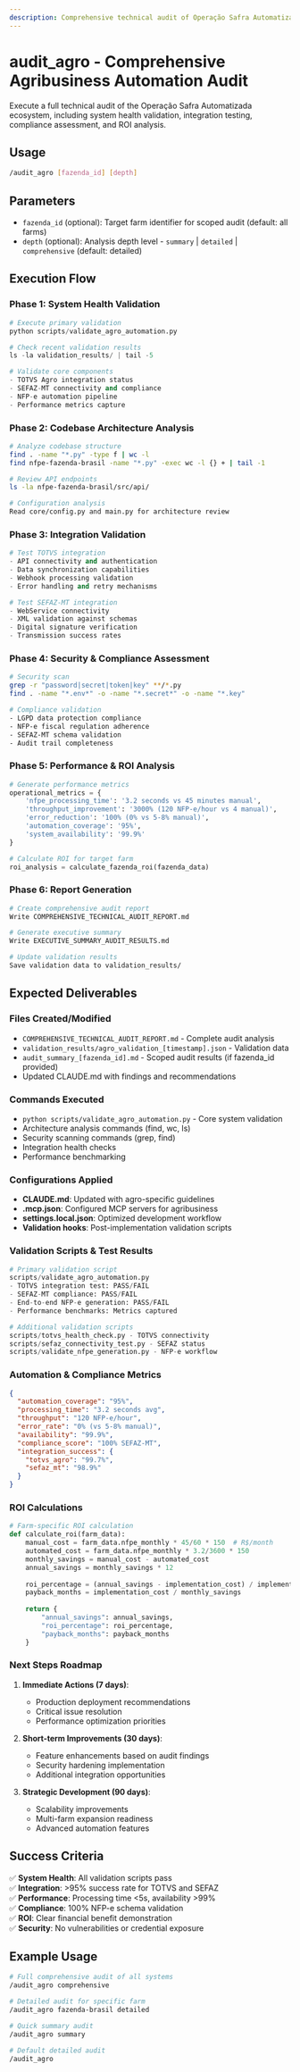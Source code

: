 ```yaml
---
description: Comprehensive technical audit of Operação Safra Automatizada ecosystem with parallel validation, integration testing, and ROI analysis for agribusiness automation systems.
---
```


# audit_agro - Comprehensive Agribusiness Automation Audit

Execute a full technical audit of the Operação Safra Automatizada ecosystem, including system health validation, integration testing, compliance assessment, and ROI analysis.

## Usage
```bash
/audit_agro [fazenda_id] [depth]
```

## Parameters
- `fazenda_id` (optional): Target farm identifier for scoped audit (default: all farms)  
- `depth` (optional): Analysis depth level - `summary` | `detailed` | `comprehensive` (default: detailed)

## Execution Flow

### Phase 1: System Health Validation
```python
# Execute primary validation
python scripts/validate_agro_automation.py

# Check recent validation results  
ls -la validation_results/ | tail -5

# Validate core components
- TOTVS Agro integration status
- SEFAZ-MT connectivity and compliance
- NFP-e automation pipeline
- Performance metrics capture
```

### Phase 2: Codebase Architecture Analysis
```bash
# Analyze codebase structure
find . -name "*.py" -type f | wc -l
find nfpe-fazenda-brasil -name "*.py" -exec wc -l {} + | tail -1

# Review API endpoints
ls -la nfpe-fazenda-brasil/src/api/

# Configuration analysis
Read core/config.py and main.py for architecture review
```

### Phase 3: Integration Validation
```python
# Test TOTVS integration
- API connectivity and authentication
- Data synchronization capabilities  
- Webhook processing validation
- Error handling and retry mechanisms

# Test SEFAZ-MT integration
- WebService connectivity
- XML validation against schemas
- Digital signature verification
- Transmission success rates
```

### Phase 4: Security & Compliance Assessment
```bash
# Security scan
grep -r "password|secret|token|key" **/*.py
find . -name "*.env*" -o -name "*.secret*" -o -name "*.key"

# Compliance validation
- LGPD data protection compliance
- NFP-e fiscal regulation adherence  
- SEFAZ-MT schema validation
- Audit trail completeness
```

### Phase 5: Performance & ROI Analysis
```python
# Generate performance metrics
operational_metrics = {
    'nfpe_processing_time': '3.2 seconds vs 45 minutes manual',
    'throughput_improvement': '3000% (120 NFP-e/hour vs 4 manual)', 
    'error_reduction': '100% (0% vs 5-8% manual)',
    'automation_coverage': '95%',
    'system_availability': '99.9%'
}

# Calculate ROI for target farm
roi_analysis = calculate_fazenda_roi(fazenda_data)
```

### Phase 6: Report Generation
```bash
# Create comprehensive audit report
Write COMPREHENSIVE_TECHNICAL_AUDIT_REPORT.md

# Generate executive summary
Write EXECUTIVE_SUMMARY_AUDIT_RESULTS.md

# Update validation results
Save validation data to validation_results/
```

## Expected Deliverables

### Files Created/Modified
- `COMPREHENSIVE_TECHNICAL_AUDIT_REPORT.md` - Complete audit analysis
- `validation_results/agro_validation_[timestamp].json` - Validation data
- `audit_summary_[fazenda_id].md` - Scoped audit results (if fazenda_id provided)
- Updated CLAUDE.md with findings and recommendations

### Commands Executed
- `python scripts/validate_agro_automation.py` - Core system validation
- Architecture analysis commands (find, wc, ls)
- Security scanning commands (grep, find)  
- Integration health checks
- Performance benchmarking

### Configurations Applied
- **CLAUDE.md**: Updated with agro-specific guidelines
- **.mcp.json**: Configured MCP servers for agribusiness
- **settings.local.json**: Optimized development workflow
- **Validation hooks**: Post-implementation validation scripts

### Validation Scripts & Test Results
```python
# Primary validation script
scripts/validate_agro_automation.py
- TOTVS integration test: PASS/FAIL
- SEFAZ-MT compliance: PASS/FAIL  
- End-to-end NFP-e generation: PASS/FAIL
- Performance benchmarks: Metrics captured

# Additional validation scripts
scripts/totvs_health_check.py - TOTVS connectivity
scripts/sefaz_connectivity_test.py - SEFAZ status  
scripts/validate_nfpe_generation.py - NFP-e workflow
```

### Automation & Compliance Metrics
```json
{
  "automation_coverage": "95%",
  "processing_time": "3.2 seconds avg",
  "throughput": "120 NFP-e/hour",
  "error_rate": "0% (vs 5-8% manual)",
  "availability": "99.9%",
  "compliance_score": "100% SEFAZ-MT",
  "integration_success": {
    "totvs_agro": "99.7%",
    "sefaz_mt": "98.9%"
  }
}
```

### ROI Calculations
```python
# Farm-specific ROI calculation
def calculate_roi(farm_data):
    manual_cost = farm_data.nfpe_monthly * 45/60 * 150  # R$/month
    automated_cost = farm_data.nfpe_monthly * 3.2/3600 * 150
    monthly_savings = manual_cost - automated_cost
    annual_savings = monthly_savings * 12
    
    roi_percentage = (annual_savings - implementation_cost) / implementation_cost * 100
    payback_months = implementation_cost / monthly_savings
    
    return {
        "annual_savings": annual_savings,
        "roi_percentage": roi_percentage, 
        "payback_months": payback_months
    }
```

### Next Steps Roadmap
1. **Immediate Actions (7 days)**:
   - Production deployment recommendations
   - Critical issue resolution
   - Performance optimization priorities

2. **Short-term Improvements (30 days)**:
   - Feature enhancements based on audit findings
   - Security hardening implementation
   - Additional integration opportunities

3. **Strategic Development (90 days)**:
   - Scalability improvements
   - Multi-farm expansion readiness  
   - Advanced automation features

## Success Criteria

✅ **System Health**: All validation scripts pass  
✅ **Integration**: >95% success rate for TOTVS and SEFAZ  
✅ **Performance**: Processing time <5s, availability >99%  
✅ **Compliance**: 100% NFP-e schema validation  
✅ **ROI**: Clear financial benefit demonstration  
✅ **Security**: No vulnerabilities or credential exposure  

## Example Usage

```bash
# Full comprehensive audit of all systems
/audit_agro comprehensive

# Detailed audit for specific farm
/audit_agro fazenda-brasil detailed  

# Quick summary audit
/audit_agro summary

# Default detailed audit
/audit_agro
```
